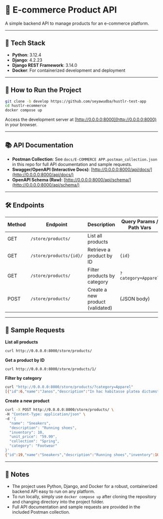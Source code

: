 # 🛒 E-commerce Product API

A simple backend API to manage products for an e-commerce platform.

---

## 🧱 Tech Stack

- **Python**: 3.12.4
- **Django**: 4.2.23
- **Django REST Framework**: 3.14.0
- **Docker**: For containerized development and deployment

---

## 🚀 How to Run the Project

```bash
git clone -b develop https://github.com/seyawudba/hustlr-test-app
cd hustlr-ecommerce
docker compose up
```

Access the development server at [http://0.0.0.0:8000](http://0.0.0.0:8000) in your browser.

---

## 📚 API Documentation

- **Postman Collection**: See `docs/E-COMMERCE APP.postman_collection.json` in this repo for full API documentation and sample requests.
- **Swagger/OpenAPI (Interactive Docs)**: [http://0.0.0.0:8000/api/docs/](http://0.0.0.0:8000/api/docs/)
- **OpenAPI Schema (Raw)**: [http://0.0.0.0:8000/api/schema/](http://0.0.0.0:8000/api/schema/)

---

## 🛠️ Endpoints

| Method | Endpoint                | Description                        | Query Params / Path Vars |
|--------|-------------------------|------------------------------------|-------------------------|
| GET    | `/store/products/`      | List all products                  |                         |
| GET    | `/store/products/{id}/` | Retrieve a product by ID           | `{id}`                  |
| GET    | `/store/products/`      | Filter products by category        | `?category=Apparel`     |
| POST   | `/store/products/`      | Create a new product (validated)   | (JSON body)             |

---

## 🧪 Sample Requests

**List all products**
```bash
curl http://0.0.0.0:8000/store/products/
```

**Get a product by ID**
```bash
curl http://0.0.0.0:8000/store/products/1/
```

**Filter by category**
```bash
curl "http://0.0.0.0:8000/store/products/?category=Apparel"
[{"id":6,"name":"Janos","description":"In hac habitasse platea dictumst. Morbi vestibulum, velit id pretium iaculis, diam erat fermentum justo, nec condimentum neque sapien placerat ante. Nulla justo.","inventory":3035,"unit_price":"7259.42","collection":"Collection2","category":"Apparel"},{"id":7,"name":"Renell","description":"Duis consequat dui nec nisi volutpat eleifend. Donec ut dolor. Morbi vel lectus in quam fringilla rhoncus.\n\nMauris enim leo, rhoncus sed, vestibulum sit amet, cursus id, turpis. Integer aliquet, massa id lobortis convallis, tortor risus dapibus augue, vel accumsan tellus nisi eu orci. Mauris lacinia sapien quis libero.","inventory":7366,"unit_price":"9818.83","collection":"Collection2","category":"Apparel"},{"id":9,"name":"Selia","description":"Maecenas leo odio, condimentum id, luctus nec, molestie sed, justo. Pellentesque viverra pede ac diam. Cras pellentesque volutpat dui.","inventory":7534,"unit_price":"9289.10","collection":"Collection3","category":"Apparel"},{"id":11,"name":"test","description":"hustlr test","inventory":34,"unit_price":"16.34","collection":"Collection1","category":"Apparel"}]
```

**Create a new product**
```bash
curl -X POST http://0.0.0.0:8000/store/products/ \
-H "Content-Type: application/json" \
-d '{
  "name": "Sneakers",
  "description": "Running shoes",
  "inventory": 10,
  "unit_price": "59.99",
  "collection": "Spring",
  "category": "Footwear"
}'
{"id":19,"name":"Sneakers","description":"Running shoes","inventory":10,"unit_price":"59.99","collection":"Spring","category":"Footwear"}
```

---

## 📝 Notes

- The project uses Python, Django, and Docker for a robust, containerized backend API easy to run on any platform.
- To run locally, simply use `docker compose up` after cloning the repository and changing directory into the project folder.
- Full API documentation and sample requests are provided in the included Postman collection.
